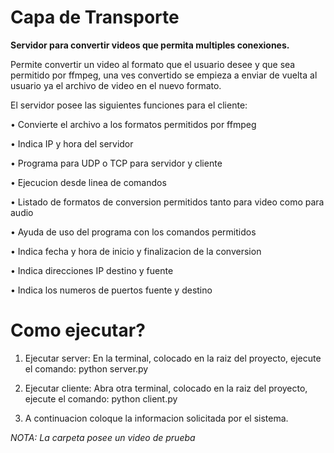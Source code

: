 # Capa de Transporte

**Servidor para convertir videos que permita multiples conexiones.**

Permite convertir un video al formato que el usuario desee y que sea permitido por ffmpeg, una ves
convertido se empieza a enviar de vuelta al usuario ya el archivo de video en el nuevo formato.

El servidor posee las siguientes funciones para el cliente:

• Convierte el archivo a los formatos permitidos por ffmpeg

• Indica IP y hora del servidor

• Programa para UDP o TCP para servidor y cliente

• Ejecucion desde linea de comandos

• Listado de formatos de conversion permitidos tanto para video como para audio

• Ayuda de uso del programa con los comandos permitidos

• Indica fecha y hora de inicio y finalizacion de la conversion

• Indica direcciones IP destino y fuente

• Indica los numeros de puertos fuente y destino

# Como ejecutar?

1. Ejecutar server: En la terminal, colocado en la raiz del proyecto, ejecute el comando: python server.py

2. Ejecutar cliente: Abra otra terminal, colocado en la raiz del proyecto, ejecute el comando: python client.py

3. A continuacion coloque la informacion solicitada por el sistema.

*NOTA: La carpeta posee un video de prueba*






